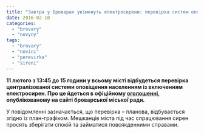 ```yaml
---
title: "Завтра у Броварах увімкнуть електросирени: перевірка систем оповіщення"
date: 2016-02-10
categories: 
  - "brovary"
  - "novyny"
tags: 
  - "brovary"
  - "novini"
  - "perevirka"
  - "sireni"
---
```


**11 лютого з 13:45 до 15 години у всьому місті відбудеться перевірка централізованої системи оповіщення населенням із включенням електросирен. Про це йдеться в офіційному [оголошенні](http://www.brovary.kiev.ua/11-lyutogo-2016-roku-bude-provoditis-perev%D1%96rka-sistemi-opov%D1%96shchennya-naselennya-%D1%96z-vklyuchennyam--0), опублікованому на сайті броварської міської ради.**

У повідомленні зазначається, що перевірка – планова, відбувається згідно із план-графіком. Мешканців міста під час спрацювання сирен просять зберігати спокій та займатися повсякденними справами.
